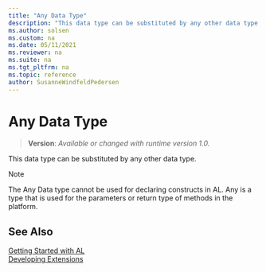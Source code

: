 ```yaml
---
title: "Any Data Type"
description: "This data type can be substituted by any other data type."
ms.author: solsen
ms.custom: na
ms.date: 05/11/2021
ms.reviewer: na
ms.suite: na
ms.tgt_pltfrm: na
ms.topic: reference
author: SusanneWindfeldPedersen
---
```

[//]: # (START>DO_NOT_EDIT)
[//]: # (IMPORTANT:Do not edit any of the content between here and the END>DO_NOT_EDIT.)
[//]: # (Any modifications should be made in the .xml files in the ModernDev repo.)
# Any Data Type
> **Version**: _Available or changed with runtime version 1.0._

This data type can be substituted by any other data type.




[//]: # (IMPORTANT: END>DO_NOT_EDIT)

> [!NOTE]     
> The Any Data type cannot be used for declaring constructs in AL. Any is a type that is used for the parameters or return type of methods in the platform.


## See Also  

[Getting Started with AL](../../devenv-get-started.md)  
[Developing Extensions](../../devenv-dev-overview.md)  